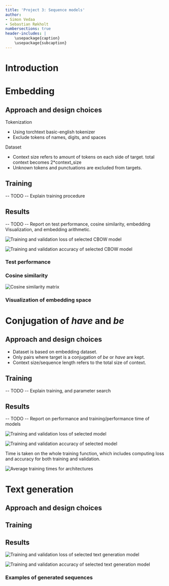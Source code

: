 ```yaml
---
title: 'Project 3: Sequence models'
author:
- Simon Vedaa
- Sebastian Røkholt
numbersections: true
header-includes: |
    \usepackage{caption}
    \usepackage{subcaption}
---
```


# Introduction

# Embedding

## Approach and design choices

Tokenization

- Using torchtext basic-english tokenizer
- Exclude tokens of names, digits, and spaces


Dataset

- Context size refers to amount of tokens on each side of target.
    total context becomes 2*context_size
- Unknown tokens and punctuations are excluded from targets.

## Training

-- TODO --
Explain training procedure

## Results 

-- TODO --
Report on test performance, cosine similarity, embedding Visualization, and embedding arithmetic.

![Training and validation loss of selected CBOW model](images/embedding_loss.png)

![Training and validation accuracy of selected CBOW model](images/embedding_accuracy.png)

### Test performance

### Cosine similarity

![Cosine similarity matrix](images/similarity_matrix.png)

### Visualization of embedding space

# Conjugation of _have_ and _be_

## Approach and design choices

- Dataset is based on embedding dataset. 
- Only pairs where target is a conjugation of _be_ or _have_ are kept.
- Context size/sequence length refers to the total size of context.

## Training

-- TODO -- 
Explain training, and parameter search

## Results

-- TODO -- 
Report on performance and training/performance time of models

![Training and validation loss of selected model](images/conjugation_loss.png)

![Training and validation accuracy of selected model](images/conjugation_loss.png)

Time is taken on the whole training function,
which includes computing loss and accuracy for both training and validation.

![Average training times for architectures](images/conjugation_training_times.png)

# Text generation

## Approach and design choices

## Training

## Results

![Training and validation loss of selected text generation model](images/text_generation_loss.png)

![Training and validation accuracy of selected text generation model](images/text_generation_accuracy.png)

### Examples of generated sequences

